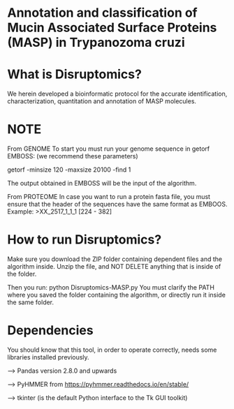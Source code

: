 
# Annotation and classification of Mucin Associated Surface Proteins (MASP) in Trypanozoma cruzi 

# What is Disruptomics? 

We herein developed a bioinformatic protocol for the accurate identification, characterization, quantitation and annotation of MASP molecules.

# NOTE
From GENOME
To start you must run your genome sequence in getorf EMBOSS: (we recommend these parameters)

getorf -minsize 120 -maxsize 20100 -find 1

The output obtained in EMBOSS will be the input of the algorithm. 

From PROTEOME
In case you want to run a protein fasta file,  you must ensure that the header of the sequences have the same format as EMBOOS. 
Example: >XX_2517_1_1_1 [224 - 382]

# How to run Disruptomics?
Make sure you download the ZIP folder containing dependent files and the algorithm inside. Unzip the file, and NOT DELETE anything that is inside of the folder.

Then you run:
python Disruptomics-MASP.py 
You must clarify the PATH where you saved the folder containing the algorithm, or directly run it inside the same folder. 

# Dependencies 
You should know that this tool, in order to operate correctly, needs some libraries installed previously.

--> Pandas version 2.8.0 and upwards

--> PyHMMER from  https://pyhmmer.readthedocs.io/en/stable/

--> tkinter (is the default Python interface to the Tk GUI toolkit)
